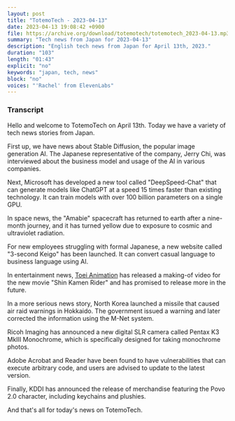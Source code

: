 ```yaml
---
layout: post
title: "TotemoTech - 2023-04-13"
date: 2023-04-13 19:08:42 +0900
file: https://archive.org/download/totemotech/totemotech_2023-04-13.mp3
summary: "Tech news from Japan for 2023-04-13"
description: "English tech news from Japan for April 13th, 2023."
duration: "103"
length: "01:43"
explicit: "no"
keywords: "japan, tech, news"
block: "no"
voices: "'Rachel' from ElevenLabs"
---
```


### Transcript

Hello and welcome to TotemoTech on April 13th. Today we have a variety of tech news stories from Japan.

First up, we have news about Stable Diffusion, the popular image generation AI. The Japanese representative of the company, Jerry Chi, was interviewed about the business model and usage of the AI in various companies.

Next, Microsoft has developed a new tool called "DeepSpeed-Chat" that can generate models like ChatGPT at a speed 15 times faster than existing technology. It can train models with over 100 billion parameters on a single GPU.

In space news, the "Amabie" spacecraft has returned to earth after a nine-month journey, and it has turned yellow due to exposure to cosmic and ultraviolet radiation.

For new employees struggling with formal Japanese, a new website called "3-second Keigo" has been launched. It can convert casual language to business language using AI.

In entertainment news, [Toei Animation](/companies/toei-animation) has released a making-of video for the new movie "Shin Kamen Rider" and has promised to release more in the future.

In a more serious news story, North Korea launched a missile that caused air raid warnings in Hokkaido. The government issued a warning and later corrected the information using the M-Net system.

Ricoh Imaging has announced a new digital SLR camera called Pentax K3 MkIII Monochrome, which is specifically designed for taking monochrome photos.

Adobe Acrobat and Reader have been found to have vulnerabilities that can execute arbitrary code, and users are advised to update to the latest version.

Finally, KDDI has announced the release of merchandise featuring the Povo 2.0 character, including keychains and plushies.

And that's all for today's news on TotemoTech.

